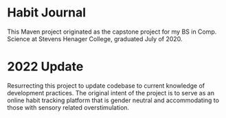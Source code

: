 # Habit Journal

This Maven project originated as the capstone project for my BS in Comp. Science at
Stevens Henager College, graduated July of 2020.

# 2022 Update
Resurrecting this project to update codebase to current knowledge of
 development practices. The original intent of the project is to serve
as an online habit tracking platform that is gender neutral and accommodating
to those with sensory related overstimulation.